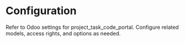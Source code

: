 # Configuration

Refer to Odoo settings for project_task_code_portal. Configure related models, access rights, and options as needed.
